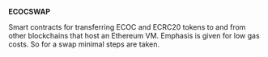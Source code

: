 **ECOCSWAP**

Smart contracts for transferring ECOC and ECRC20 tokens to and from other blockchains that host an Ethereum VM. Emphasis is given for low gas costs. So for a swap minimal steps are taken.
